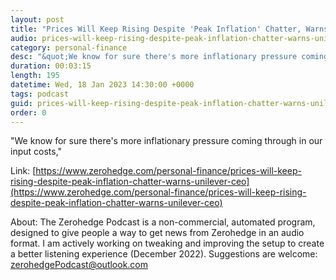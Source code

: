 ```yaml
---
layout: post
title: "Prices Will Keep Rising Despite 'Peak Inflation' Chatter, Warns Unilever CEO"
audio: prices-will-keep-rising-despite-peak-inflation-chatter-warns-unilever-ceo-0
category: personal-finance
desc: "&quot;We know for sure there's more inflationary pressure coming through in our input costs,&quot; "
duration: 00:03:15
length: 195
datetime: Wed, 18 Jan 2023 14:30:00 +0000
tags: podcast
guid: prices-will-keep-rising-despite-peak-inflation-chatter-warns-unilever-ceo-0
order: 0
---
```

&quot;We know for sure there's more inflationary pressure coming through in our input costs,&quot; 

Link: [https://www.zerohedge.com/personal-finance/prices-will-keep-rising-despite-peak-inflation-chatter-warns-unilever-ceo](https://www.zerohedge.com/personal-finance/prices-will-keep-rising-despite-peak-inflation-chatter-warns-unilever-ceo)

About: The Zerohedge Podcast is a non-commercial, automated program, designed to give people a way to get news from Zerohedge in an audio format.  I am actively working on tweaking and improving the setup to create a better listening experience (December 2022).  Suggestions are welcome: [zerohedgePodcast@outlook.com](mailto:zerohedgePodcast@outlook.com)